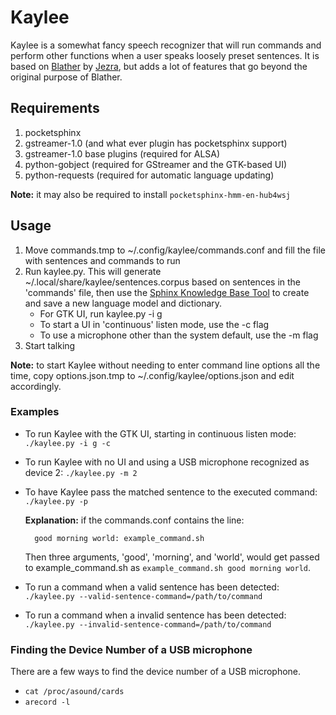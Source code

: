 # Kaylee

Kaylee is a somewhat fancy speech recognizer that will run commands and perform
other functions when a user speaks loosely preset sentences.  It is based on
[Blather](https://gitlab.com/jezra/blather) by [Jezra](http://www.jezra.net/),
but adds a lot of features that go beyond the original purpose of Blather.

## Requirements

1. pocketsphinx
2. gstreamer-1.0 (and what ever plugin has pocketsphinx support)
3. gstreamer-1.0 base plugins (required for ALSA)
4. python-gobject (required for GStreamer and the GTK-based UI)
5. python-requests (required for automatic language updating)

**Note:** it may also be required to install `pocketsphinx-hmm-en-hub4wsj`


## Usage

1. Move commands.tmp to ~/.config/kaylee/commands.conf and fill the file with
sentences and commands to run
2. Run kaylee.py.  This will generate ~/.local/share/kaylee/sentences.corpus
based on sentences in the 'commands' file, then use the [Sphinx Knowledge Base
Tool](http://www.speech.cs.cmu.edu/tools/lmtool.html) to create and save a new
language model and dictionary.
    * For GTK UI, run kaylee.py -i g
    * To start a UI in 'continuous' listen mode, use the -c flag
    * To use a microphone other than the system default, use the -m flag
3. Start talking

**Note:** to start Kaylee without needing to enter command line options all the
time, copy options.json.tmp to ~/.config/kaylee/options.json and edit
accordingly.

### Examples

* To run Kaylee with the GTK UI, starting in continuous listen mode:
  `./kaylee.py -i g -c`

* To run Kaylee with no UI and using a USB microphone recognized as device 2:
  `./kaylee.py -m 2`

* To have Kaylee pass the matched sentence to the executed command:
  `./kaylee.py -p`

  **Explanation:** if the commands.conf contains the line:

        good morning world: example_command.sh

  Then three arguments, 'good', 'morning', and 'world', would get passed to
  example_command.sh as `example_command.sh good morning world`.

* To run a command when a valid sentence has been detected:
  `./kaylee.py --valid-sentence-command=/path/to/command`

* To run a command when a invalid sentence has been detected:
  `./kaylee.py --invalid-sentence-command=/path/to/command`

### Finding the Device Number of a USB microphone
There are a few ways to find the device number of a USB microphone.

* `cat /proc/asound/cards`
* `arecord -l`
